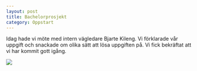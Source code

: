 ```yaml
---
layout: post
title: Bachelorprosjekt
category: Oppstart
---
```


Idag hade vi möte med intern vägledare Bjarte Kileng. Vi förklarade vår uppgift och snackade om olika sätt att lösa uppgiften på. Vi fick bekräftat att vi har kommit gott igång. 

![]({{site.baseurl}}/assets/img/start.gif)